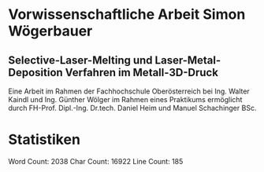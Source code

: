# Vorwissenschaftliche Arbeit Simon Wögerbauer
## Selective-Laser-Melting und Laser-Metal-Deposition Verfahren im Metall-3D-Druck
Eine Arbeit im Rahmen der Fachhochschule Oberösterreich bei Ing. Walter Kaindl und Ing. Günther Wölger im Rahmen eines Praktikums ermöglicht durch FH-Prof. Dipl.-Ing. Dr.tech. Daniel Heim und Manuel Schachinger BSc.
# Statistiken
Word Count: 2038
Char Count: 16922
Line Count: 185

